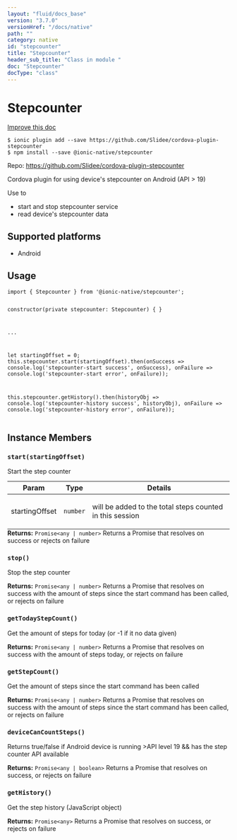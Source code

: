 ```yaml
---
layout: "fluid/docs_base"
version: "3.7.0"
versionHref: "/docs/native"
path: ""
category: native
id: "stepcounter"
title: "Stepcounter"
header_sub_title: "Class in module "
doc: "Stepcounter"
docType: "class"
---
```


<h1 class="api-title">Stepcounter</h1>

<a class="improve-v2-docs" href="http://github.com/driftyco/ionic-native/edit/master/src/@ionic-native/plugins/stepcounter/index.ts#L1">
  Improve this doc
</a>






<pre><code class="nohighlight">$ ionic plugin add --save https://github.com/Slidee/cordova-plugin-stepcounter
$ npm install --save @ionic-native/stepcounter
</code></pre>
<p>Repo:
  <a href="https://github.com/Slidee/cordova-plugin-stepcounter">
    https://github.com/Slidee/cordova-plugin-stepcounter
  </a>
</p>


<p>Cordova plugin for using device&#39;s stepcounter on Android (API &gt; 19)</p>
<p>Use to</p>
<ul>
<li>start and stop stepcounter service</li>
<li>read device&#39;s stepcounter data</li>
</ul>




<h2>Supported platforms</h2>
<ul>
  <li>Android</li>
</ul>






<h2>Usage</h2>
<pre><code class="lang-typescript">import { Stepcounter } from &#39;@ionic-native/stepcounter&#39;;

constructor(private stepcounter: Stepcounter) { }

...

let startingOffset = 0;
this.stepcounter.start(startingOffset).then(onSuccess =&gt; console.log(&#39;stepcounter-start success&#39;, onSuccess), onFailure =&gt; console.log(&#39;stepcounter-start error&#39;, onFailure));

this.stepcounter.getHistory().then(historyObj =&gt; console.log(&#39;stepcounter-history success&#39;, historyObj), onFailure =&gt; console.log(&#39;stepcounter-history error&#39;, onFailure));
</code></pre>








<h2>Instance Members</h2>
<h3><a class="anchor" name="start" href="#start"></a><code>start(startingOffset)</code></h3>


Start the step counter

<table class="table param-table" style="margin:0;">
  <thead>
  <tr>
    <th>Param</th>
    <th>Type</th>
    <th>Details</th>
  </tr>
  </thead>
  <tbody>
  <tr>
    <td>
      startingOffset</td>
    <td>
      <code>number</code>
    </td>
    <td>
      <p>will be added to the total steps counted in this session</p>
</td>
  </tr>
  </tbody>
</table>

<div class="return-value" markdown="1">
  <i class="icon ion-arrow-return-left"></i>
  <b>Returns:</b> <code>Promise&lt;any | number&gt;</code> Returns a Promise that resolves on success or rejects on failure
</div><h3><a class="anchor" name="stop" href="#stop"></a><code>stop()</code></h3>


Stop the step counter


<div class="return-value" markdown="1">
  <i class="icon ion-arrow-return-left"></i>
  <b>Returns:</b> <code>Promise&lt;any | number&gt;</code> Returns a Promise that resolves on success with the amount of steps since the start command has been called, or rejects on failure
</div><h3><a class="anchor" name="getTodayStepCount" href="#getTodayStepCount"></a><code>getTodayStepCount()</code></h3>


Get the amount of steps for today (or -1 if it no data given)


<div class="return-value" markdown="1">
  <i class="icon ion-arrow-return-left"></i>
  <b>Returns:</b> <code>Promise&lt;any | number&gt;</code> Returns a Promise that resolves on success with the amount of steps today, or rejects on failure
</div><h3><a class="anchor" name="getStepCount" href="#getStepCount"></a><code>getStepCount()</code></h3>


Get the amount of steps since the start command has been called


<div class="return-value" markdown="1">
  <i class="icon ion-arrow-return-left"></i>
  <b>Returns:</b> <code>Promise&lt;any | number&gt;</code> Returns a Promise that resolves on success with the amount of steps since the start command has been called, or rejects on failure
</div><h3><a class="anchor" name="deviceCanCountSteps" href="#deviceCanCountSteps"></a><code>deviceCanCountSteps()</code></h3>


Returns true/false if Android device is running >API level 19 && has the step counter API available


<div class="return-value" markdown="1">
  <i class="icon ion-arrow-return-left"></i>
  <b>Returns:</b> <code>Promise&lt;any | boolean&gt;</code> Returns a Promise that resolves on success, or rejects on failure
</div><h3><a class="anchor" name="getHistory" href="#getHistory"></a><code>getHistory()</code></h3>


Get the step history (JavaScript object)


<div class="return-value" markdown="1">
  <i class="icon ion-arrow-return-left"></i>
  <b>Returns:</b> <code>Promise&lt;any&gt;</code> Returns a Promise that resolves on success, or rejects on failure
</div>





